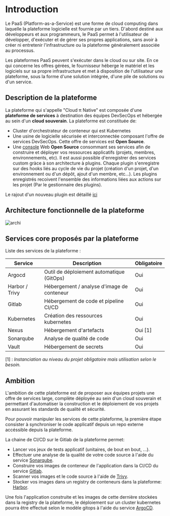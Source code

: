 # Introduction

Le PaaS (Platform-as-a-Service) est une forme de cloud computing dans laquelle la plateforme logicielle est fournie par un tiers. D'abord destiné aux développeurs et aux programmeurs, le PaaS permet à l'utilisateur de développer, d'exécuter et de gérer ses propres applications, sans avoir à créer ni entretenir l'infrastructure ou la plateforme généralement associée au processus.

Les plateformes PaaS peuvent s'exécuter dans le cloud ou sur site. En ce qui concerne les offres gérées, le fournisseur héberge le matériel et les logiciels sur sa propre infrastructure et met à disposition de l'utilisateur une plateforme, sous la forme d'une solution intégrée, d'une pile de solutions ou d'un service.

## Description de la plateforme

La plateforme qui s'appelle "Cloud π Native" est composée d'une **plateforme de services** à destination des équipes DevSecOps et hébergée au sein d'un **cloud souverain**. 
La plateforme est constituée de: 

- Cluster d'orchestrateur de conteneur qui est Kubernetes
- Une usine de logicielle sécurisée et interconnectée composant l'offre de services DevSecOps. Cette offre de services est **Open Source**. 
- Une [console](https://github.com/cloud-pi-native/console) Web **Open Source** consommant ses services afin de construire et déployer vos ressources applicatifs (projets, membres, environnements, etc). Il est aussi possible d'enregistrer des services custom gràce à son architecture à plugins. Chaque plugin s'enregistre sur des hooks liés au cycle de vie du projet (création d'un projet, d'un environnement ou d'un dépôt, ajout d'un membre, etc...). Les plugins enregistrés recoivent l'ensemble des informations liées aux actions sur les projet (Par le gestionnaire des plugins).

Le rajout d'un nouveau plugin est détaillé [ici]()

## Architecture fonctionnelle de la plateforme

![archi](/img/architecture.png)

## Services core proposés par la plateforme

Liste des services de la plateforme :

| Service        | Description                                | Obligatoire |
| -------------- | ------------------------------------------ | ----------- |
| Argocd         | Outil de déploiement automatique (GitOps)  | Oui         |
| Harbor / Trivy | Hébergement / analyse d'image de conteneur | Oui         |
| Gitlab         | Hébergement de code et pipeline CI/CD      | Oui         |
| Kubernetes     | Création des ressources kubernetes         | Oui         |
| Nexus          | Hébergement d'artefacts                    | Oui [1]     |
| Sonarqube      | Analyse de qualité de code                 | Oui         |
| Vault          | Hébergement de secrets                     | Oui         |

[1] : *Instanciation au niveau du projet obligatoire mais utilisation selon le besoin.*

## Ambition

L'ambition de cette plateforme est de proposer aux équipes projets une offre de services large, complète déployée au sein d'un cloud souverain et permettant d'automatiser la construction et le déploiement de vos projets en assurant les standards de qualité et sécurité. 

Pour pouvoir manipuler les services de cette plateforme, la première étape consister à synchroniser le code applicatif depuis un repo externe accéssible depuis la plateforme. 

La chaine de CI/CD sur le Gitlab de la plateforme permet:

- Lancer vos jeux de tests applicatif (unitaires, de bout en bout, ...).
- Effectuer une analyse de la qualité de votre code source à l'aide du service [Sonarqube](https://www.sonarqube.org/).
- Construire vos images de conteneur de l'application dans la CI/CD du service [Gitlab](https://about.gitlab.com/).
- Scanner vos images et le code source à l'aide de [Trivy](https://aquasecurity.github.io/trivy).
- Stocker vos images dans un registry de conteneurs dans la plateforme: [Harbor](https://goharbor.io/).

Une fois l'application construite et les images de cette dernière stockées dans la registry de la plateforme, le déploiement sur un cluster kubernetes pourra être effectué selon le modèle gitops à l'aide du service [ArgoCD](https://argo-cd.readthedocs.io/en/stable/).
